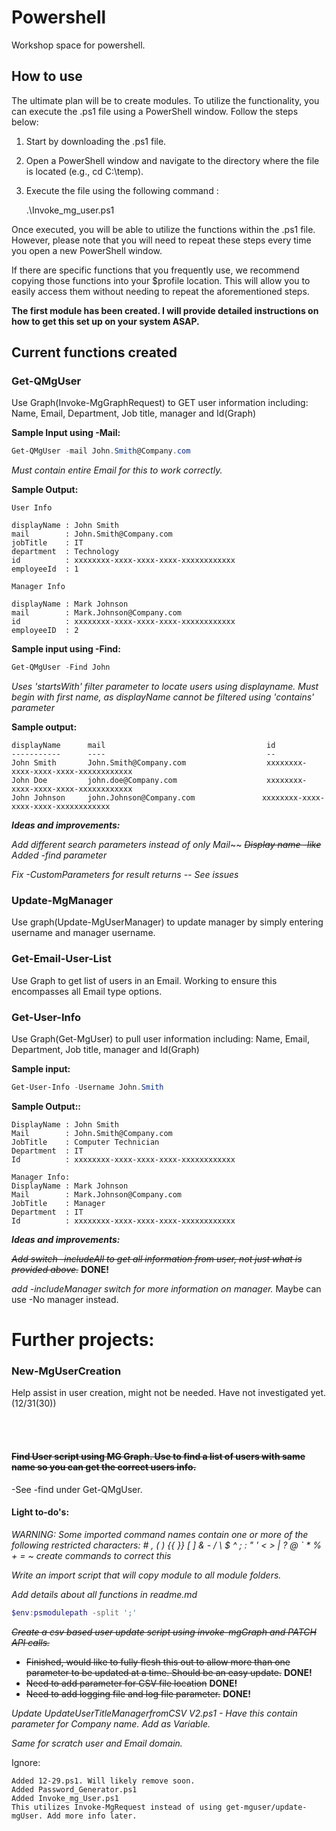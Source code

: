 # Powershell
Workshop space for powershell.

## How to use

The ultimate plan will be to create modules.
To utilize the functionality, you can execute the .ps1 file using a PowerShell window. Follow the steps below:

1. Start by downloading the .ps1 file.
1. Open a PowerShell window and navigate to the directory where the file is located (e.g., cd C:\temp).
1. Execute the file using the following command :

    .\Invoke_mg_user.ps1

Once executed, you will be able to utilize the functions within the .ps1 file. However, please note that you will need to repeat these steps every time you open a new PowerShell window.

If there are specific functions that you frequently use, we recommend copying those functions into your $profile location. This will allow you to easily access them without needing to repeat the aforementioned steps.


**The first module has been created. I will provide detailed instructions on how to get this set up on your system ASAP.**


## Current functions created

### Get-QMgUser
Use Graph(Invoke-MgGraphRequest) to GET user information including: Name, Email, Department, Job title, manager and Id(Graph)

**Sample Input using -Mail:**
````powershell
Get-QMgUser -mail John.Smith@Company.com
````
*Must contain entire Email for this to work correctly.*

**Sample Output:**

    User Info

    displayName : John Smith
    mail        : John.Smith@Company.com
    jobTitle    : IT
    department  : Technology
    id          : xxxxxxxx-xxxx-xxxx-xxxx-xxxxxxxxxxxx
    employeeId  : 1

    Manager Info

    displayName : Mark Johnson
    mail        : Mark.Johnson@Company.com
    id          : xxxxxxxx-xxxx-xxxx-xxxx-xxxxxxxxxxxx
    employeeID  : 2

**Sample input using -Find:**

````powershell
Get-QMgUser -Find John
````
*Uses 'startsWith' filter parameter to locate users using displayname. Must begin with first name, as displayName cannot be filtered using 'contains' parameter*

**Sample output:**

    displayName      mail                                    id
    -----------      ----                                    --
    John Smith       John.Smith@Company.com                  xxxxxxxx-xxxx-xxxx-xxxx-xxxxxxxxxxxx
    John Doe         john.doe@Company.com                    xxxxxxxx-xxxx-xxxx-xxxx-xxxxxxxxxxxx
    John Johnson     john.Johnson@Company.com               xxxxxxxx-xxxx-xxxx-xxxx-xxxxxxxxxxxx

***Ideas and improvements:***

*Add different search parameters instead of only Mail*~~
    ~~*Display name -like*~~ *Added -find parameter*

*Fix -CustomParameters for result returns -- See issues*

### Update-MgManager
Use graph(Update-MgUserManager) to update manager by simply entering username and manager username.

### Get-Email-User-List
Use Graph to get list of users in an Email. Working to ensure this encompasses all Email type options.


### Get-User-Info 
Use Graph(Get-MgUser) to pull user information including: Name, Email, Department, Job title, manager and Id(Graph)

**Sample input:**
````powershell
Get-User-Info -Username John.Smith
````
**Sample Output::**

    DisplayName : John Smith
    Mail        : John.Smith@Company.com
    JobTitle    : Computer Technician
    Department  : IT
    Id          : xxxxxxxx-xxxx-xxxx-xxxx-xxxxxxxxxxxx

    Manager Info:
    DisplayName : Mark Johnson 
    Mail        : Mark.Johnson@Company.com
    JobTitle    : Manager
    Department  : IT
    Id          : xxxxxxxx-xxxx-xxxx-xxxx-xxxxxxxxxxxx


***Ideas and improvements:***


~~*Add switch -includeAll to get all information from user, not just what is provided above.*~~ **DONE!**

*add -includeManager switch for more information on manager.* 
    Maybe can use -No manager instead.


# Further projects:

### New-MgUserCreation

Help assist in user creation, might not be needed. Have not investigated yet.(12/31(30))

<br>
<br>

#### ~~Find User script using MG Graph. Use to find a list of users with same name so you can get the correct users info.~~

-See -find under Get-QMgUser.


#### **Light to-do's:**

*WARNING: Some imported command names contain one or more of the following restricted characters: # , ( ) {{ }} [ ] & - / \ $ ^ ; : " ' < > | ? @ ` * % + = ~*
*create commands to correct this*

*Write an import script that will copy module to all module folders.*

*Add details about all functions in readme.md*

````powershell
$env:psmodulepath -split ';'
````

~~*Create a csv based user update script using invoke-mgGraph and PATCH API calls.*~~
- ~~Finished, would like to fully flesh this out to allow more than one parameter to be updated at a time. Should be an easy update.~~ **DONE!**
- ~~Need to add parameter for CSV file location~~ **DONE!**
- ~~Need to add logging file and log file parameter.~~ **DONE!**

*Update UpdateUserTitleManagerfromCSV V2.ps1 - Have this contain parameter for Company name. Add as Variable.*

*Same for scratch user and Email domain.*




Ignore:

    Added 12-29.ps1. Will likely remove soon.
    Added Password_Generator.ps1
    Added Invoke_mg_User.ps1
    This utilizes Invoke-MgRequest instead of using get-mguser/update-mgUser. Add more info later.
